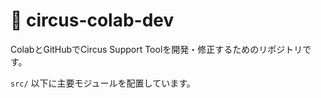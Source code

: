 # 🎪 circus-colab-dev

ColabとGitHubでCircus Support Toolを開発・修正するためのリポジトリです。

`src/` 以下に主要モジュールを配置しています。
